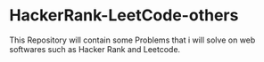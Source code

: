# HackerRank-LeetCode-others
This Repository will contain some Problems that i will solve on web softwares such as Hacker Rank and Leetcode.

